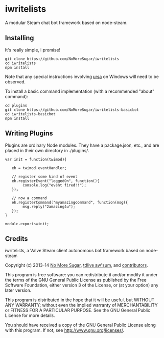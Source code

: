 # iwritelists

A modular Steam chat bot framework based on node-steam.

## Installing

It's really simple, I promise!

    git clone https://github.com/NoMoreSugar/iwritelists
    cd iwritelists
    npm install


Note that any special instructions involving [ursa](https://github.com/Medium/ursa) on Windows will need to be observed.

To install a basic command implementation (with a recommended "about" command):

    cd plugins
    git clone https://github.com/NoMoreSugar/iwritelists-basicbot
    cd iwritelists-basicbot
    npm install

## Writing Plugins

Plugins are ordinary Node modules. They have a package.json, etc., and are placed in their own directory in ./plugins/.

    var init = function(twimod){
       
       eh = twimod.eventHandler;
       
       // register some kind of event
       eh.registerEvent("loggedOn", function(){
            console.log("event fired!!");
       });
       
       // now a command
       eh.registerCommand("myamazingcommand", function(msg){
            msg.reply("2amazing4u");
       });
    }
    
    module.exports=init;

## Credits

iwritelists, a Valve Steam client autonomous bot framework based on node-steam

Copyright (c) 2013-14 [No More Sugar](http://nomoresugar.github.io), [tdlive aw'sum](http://tdlive.me/), and
[contributors](https://github.com/NoMoreSugar/iwritelistsgraphs/contributors).

This program is free software: you can redistribute it and/or modify
it under the terms of the GNU General Public License as published by
the Free Software Foundation, either version 3 of the License, or
(at your option) any later version.

This program is distributed in the hope that it will be useful,
but WITHOUT ANY WARRANTY; without even the implied warranty of
MERCHANTABILITY or FITNESS FOR A PARTICULAR PURPOSE.  See the
GNU General Public License for more details.

You should have received a copy of the GNU General Public License
along with this program.  If not, see <http://www.gnu.org/licenses/>.
